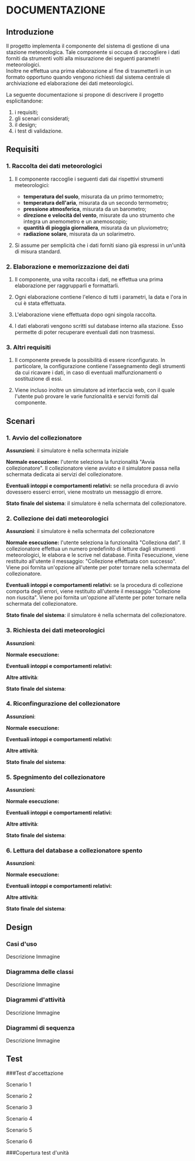# DOCUMENTAZIONE

## Introduzione

Il progetto implementa il componente del sistema di gestione di una stazione meteorologica. Tale componente si occupa di
raccogliere i dati forniti da strumenti volti alla misurazione dei seguenti parametri meteorologici.  
Inoltre ne effettua una prima elaborazione al fine di trasmetterli in un formato opportuno quando vengono richiesti dal 
sistema centrale di archiviazione ed elaborazione dei dati meteorologici.

La seguente documentazione si propone di descrivere il progetto esplicitandone:  
1. i requisiti;
2. gli scenari considerati;
3. il design;
4. i test di validazione.


## Requisiti

### 1. Raccolta dei dati meteorologici

1. Il componente raccoglie i seguenti dati dai rispettivi strumenti meteorologici:

    - __temperatura del suolo__, misurata da un primo termometro;
    - __temperatura dell'aria__, misurata da un secondo termometro;
    - __pressione atmosferica__, misurata da un barometro;
    - __direzione e velocità del vento__, misurate da uno strumento che integra un anemometro e un anemoscopio;
    - __quantità di pioggia giornaliera__, misurata da un pluviometro;
    - __radiazione solare__, misurata da un solarimetro.
    
2. Si assume per semplicità che i dati forniti siano già espressi in un'unità di misura standard.


### 2. Elaborazione e memorizzazione dei dati

1. Il componente, una volta raccolta i dati, ne effettua una prima elaborazione per raggrupparli e formattarli.

2. Ogni elaborazione contiene l'elenco di tutti i parametri, la data e l'ora in cui è stata effettuata.

3. L'elaborazione viene effettuata dopo ogni singola raccolta.

4. I dati elaborati vengono scritti sul database interno alla stazione. Esso permette di poter recuperare eventuali dati non trasmessi.



### 3. Altri requisiti

1. Il componente prevede la possibilità di essere riconfigurato. In particolare, la configurazione contiene l'assegnamento 
degli strumenti da cui ricavare i dati, in caso di eventuali malfunzionamenti o sostituzione di essi.
    
2. Viene incluso inoltre un simulatore ad interfaccia web, con il quale l'utente può provare le varie funzionalità e servizi
forniti dal componente.



## Scenari

### 1. Avvio del collezionatore

__Assunzioni__: il simulatore è nella schermata iniziale

__Normale esecuzione:__ l'utente seleziona la funzionalità "Avvia collezionatore". Il collezionatore viene avviato
e il simulatore passa nella schermata dedicata ai servizi del collezionatore. 

__Eventuali intoppi e comportamenti relativi:__ se nella procedura di avvio dovessero esserci errori, viene mostrato un
messaggio di errore.

__Stato finale del sistema__: il simulatore è nella schermata del collezionatore.


### 2. Collezione dei dati meteorologici

__Assunzioni__: il simulatore è nella schermata del collezionatore

__Normale esecuzione:__ l'utente seleziona la funzionalità "Colleziona dati". Il collezionatore effettua un numero predefinito
di letture dagli strumenti meteorologici, le elabora e le scrive nel database. Finita l'esecuzione, viene restituito 
all'utente il messaggio: "Collezione effettuata con successo". Viene poi fornita un'opzione all'utente per poter tornare
nella schermata del collezionatore.

__Eventuali intoppi e comportamenti relativi:__ se la procedura di collezione comporta degli errori, viene restituito all'utente
il messaggio "Collezione non riuscita". Viene poi fornita un'opzione all'utente per poter tornare nella schermata del collezionatore.

__Stato finale del sistema__: il simulatore è nella schermata del collezionatore.


### 3. Richiesta dei dati meteorologici

__Assunzioni__: 

__Normale esecuzione:__ 

__Eventuali intoppi e comportamenti relativi:__ 

__Altre attività__:

__Stato finale del sistema__:


### 4. Riconfingurazione del collezionatore

__Assunzioni__: 

__Normale esecuzione:__ 

__Eventuali intoppi e comportamenti relativi:__ 

__Altre attività__:

__Stato finale del sistema__:


### 5. Spegnimento del collezionatore

__Assunzioni__:

__Normale esecuzione:__

__Eventuali intoppi e comportamenti relativi:__ 

__Altre attività__:

__Stato finale del sistema__:



### 6. Lettura del database a collezionatore spento

__Assunzioni__:

__Normale esecuzione:__

__Eventuali intoppi e comportamenti relativi:__ 

__Altre attività__:

__Stato finale del sistema__:





## Design

### Casi d'uso

Descrizione
Immagine

### Diagramma delle classi

Descrizione
Immagine

### Diagrammi d'attività

Descrizione
Immagine

### Diagrammi di sequenza

Descrizione
Immagine


## Test

###Test d'accettazione

Scenario 1

Scenario 2

Scenario 3

Scenario 4

Scenario 5

Scenario 6


###Copertura test d'unità